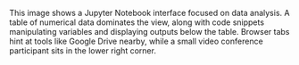 This image shows a Jupyter Notebook interface focused on data analysis. A table of numerical data dominates the view, along with code snippets manipulating variables and displaying outputs below the table. Browser tabs hint at tools like Google Drive nearby, while a small video conference participant sits in the lower right corner.